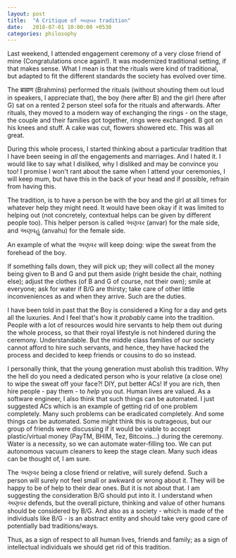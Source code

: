 ```yaml
---
layout: post
title:  "A Critique of અણવર tradition"
date:   2018-07-01 10:00:00 +0530
categories: philosophy
---
```

Last weekend, I attended engagement ceremony of a very close friend of mine (Congratulations once again!). It was modernized traditional setting, if that makes sense. What I mean is that the rituals were kind of traditional, but adapted to fit the different standards the society has evolved over time.

The ब्राह्मण (Brahmins) performed the rituals (without shouting them out loud in speakers, I appreciate that), the boy (here after B) and the girl (here after G) sat on a rented 2 person steel sofa for the rituals and afterwards. After rituals, they moved to a modern way of exchanging the rings - on the stage, the couple and their families got together, rings were exchanged. B got on his knees and stuff. A cake was cut, flowers showered etc. This was all great.

During this whole process, I started thinking about a particular tradition that I have been seeing in _all_ the engagements and marriages. And I hated it. I would like to say what I disliked, why I disliked and may be convince you too! I promise I won't rant about the same when I attend your ceremonies, I will keep mum, but have this in the back of your head and if possible, refrain from having this.

The tradition, is to have a person be with the boy and the girl at all times for whatever help they might need. It would have been okay if it was limited to helping out (not concretely, contextual helps can be given by different people too). This helper person is called અણવર (anvar) for the male side, and અણવહુ (anvahu) for the female side.

An example of what the અણવર will keep doing: wipe the sweat from the forehead of the boy.

If something falls down, they will pick up; they will collect all the money being given to B and G and put them aside (right beside the chair, nothing else); adjust the clothes (of B and G of course, not their own); smile at everyone; ask for water if B/G are thirsty; take care of other little inconveniences as and when they arrive. Such are the duties.

I have been told in past that the Boy is considered a King for a day and gets all the luxuries. And I feel that's how it _probably_ came into the tradition. People with a lot of resources would hire servants to help them out during the whole process, so that their royal lifestyle is not hindered during the ceremony. Understandable. But the middle class families of our society cannot afford to hire such servants, and hence, they have hacked the process and decided to keep friends or cousins to do so instead.

I personally think, that the young generation must abolish this tradition. Why the hell do you need a dedicated person who is your relative (a close one) to wipe the sweat off your face?! DIY, put better ACs! If you are rich, then hire people - pay them - to _help_ you out. Human lives are valued. As a software engineer, I also think that such things can be automated. I just suggested ACs which is an example of getting rid of one problem completely. Many such problems can be eradicated completely. And some things can be automated. Some might think this is outrageous, but our group of friends were discussing if it would be viable to accept plastic/virtual money (PayTM, BHIM, Tez, Bitcoins...) during the ceremony. Water is a necessity, so we can automate water-filling too. We can put autonomous vacuum cleaners to keep the stage clean. Many such ideas can be thought of, I am sure.

The અણવર being a close friend or relative, will surely defend. Such a person will surely not feel small or awkward or wrong about it. They will be happy to be of help to their dear ones. But it is not about that. I am suggesting the consideration B/G should put into it. I understand when અણવર defends, but the overall picture, thinking and value of other humans should be considered by B/G. And also as a society - which is made of the individuals like B/G - is an abstract entity and should take very good care of potentially bad traditions/ways.

Thus, as a sign of respect to all human lives, friends and family; as a sign of intellectual individuals we should get rid of this tradition.
